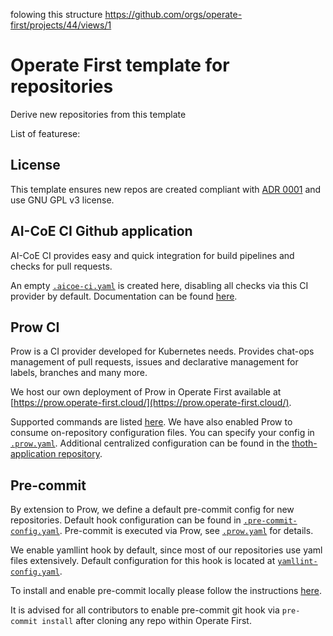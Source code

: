 folowing this structure
https://github.com/orgs/operate-first/projects/44/views/1

# Operate First template for repositories

Derive new repositories from this template

List of featurese:

## License

This template ensures new repos are created compliant with [ADR 0001](https://www.operate-first.cloud/blueprints/blueprint/docs/adr/0001-use-gpl3-as-license.md) and use GNU GPL v3 license.

## AI-CoE CI Github application

AI-CoE CI provides easy and quick integration for build pipelines and checks for pull requests.

An empty [`.aicoe-ci.yaml`](.aicoe-ci.yaml) is created here, disabling all checks via this CI provider by default. Documentation can be found [here](https://github.com/AICoE/aicoe-ci/).

## Prow CI

Prow is a CI provider developed for Kubernetes needs. Provides chat-ops management of pull requests, issues and declarative management for labels, branches and many more.

We host our own deployment of Prow in Operate First available at [https://prow.operate-first.cloud/](https://prow.operate-first.cloud/).

Supported commands are listed [here](https://prow.operate-first.cloud/command-help). We have also enabled Prow to consume on-repository configuration files. You can specify your config in [`.prow.yaml`](.prow.yaml). Additional centralized configuration can be found in the [thoth-application repository](https://github.com/thoth-station/thoth-application/tree/master/prow/overlays/cnv-prod).

## Pre-commit

By extension to Prow, we define a default pre-commit config for new repositories. Default hook configuration can be found in [`.pre-commit-config.yaml`](.pre-commit-config.yaml). Pre-commit is executed via Prow, see [`.prow.yaml`](.prow.yaml) for details.

We enable yamllint hook by default, since most of our repositories use yaml files extensively. Default configuration for this hook is located at [`yamllint-config.yaml`](yamllint-config.yaml).

To install and enable pre-commit locally please follow the instructions [here](https://pre-commit.com/#quick-start).

It is advised for all contributors to enable pre-commit git hook via `pre-commit install` after cloning any repo within Operate First.
